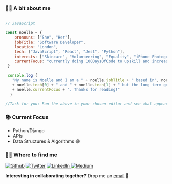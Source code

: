 ### **:woman_technologist: A bit about me**

```javascript

// JavaScript

const noelle = {
    pronouns: ["She", "Her"],
    jobTitle: "Software Developer",
    location: "London",
    tech: ["JavaScript", "React", "Jest", "Python"],
    interests: ["Skincare", "Volunteering", "Equality", "iPhone Photography", "Baking"],
    currentFocus: "currently doing 100DaysOfCode to upskill and increase my technical knowledge"
 }

 console.log (
   "My name is Noelle and I am a " + noelle.jobTitle + " based in", noelle.location + ". I am proficient in " 
   + noelle.tech[0] + " and " + noelle.tech[1] + " but the long term goal is to be Fullstack. \nTo do this I am " 
   + noelle.currentFocus + ". Thanks for reading!"
  )

//Task for you: Run the above in your chosen editor and see what appears :)

```

### :books: Current Focus
- Python/Django
- APIs
- Data Structures & Algorithms :sweat_smile:

### :female_detective: Where to find me

<p>
   <a href="https://github.com/noelledons" target="_blank"><img alt="Github" src="https://img.shields.io/badge/GitHub-%2312100E.svg?&style=for-the-badge&logo=Github&logoColor=white" /></a> 
    <a href="https://www.instagram.com/shelikestocode/" target="_blank"><img alt="Twitter" src="https://img.shields.io/badge/Instagram-E4405F?style=for-the-badge&logo=instagram&logoColor=white" /></a> 
    <a href="https://www.linkedin.com/in/noelle-donkor/" target="_blank"><img alt="LinkedIn" src="https://img.shields.io/badge/linkedin-%230077B5.svg?&style=for-the-badge&logo=linkedin&logoColor=white" />
    </a> <a href="https://noelledons.medium.com/" target="_blank"><img alt="Medium" src="https://img.shields.io/badge/medium-%2312100E.svg?&style=for-the-badge&logo=medium&logoColor=white" /></a>
</p>

**Interesting in collaborating together?** Drop me an [email](info@noelledonkor.com) :envelope_with_arrow:

